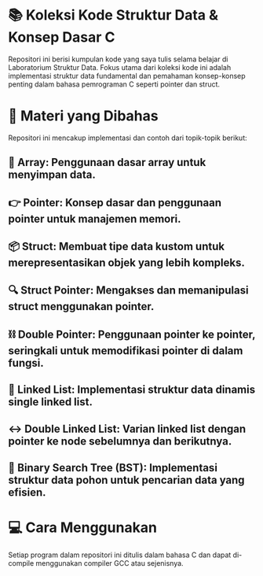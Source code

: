 # 📚 Koleksi Kode Struktur Data & Konsep Dasar C
Repositori ini berisi kumpulan kode yang saya tulis selama belajar di Laboratorium Struktur Data. Fokus utama dari koleksi kode ini adalah implementasi struktur data fundamental dan pemahaman konsep-konsep penting dalam bahasa pemrograman C seperti pointer dan struct.

# 🌟 Materi yang Dibahas
Repositori ini mencakup implementasi dan contoh dari topik-topik berikut:

## 🔢 Array: Penggunaan dasar array untuk menyimpan data.
## 👉 Pointer: Konsep dasar dan penggunaan pointer untuk manajemen memori.
## 📦 Struct: Membuat tipe data kustom untuk merepresentasikan objek yang lebih kompleks.
## 🔍 Struct Pointer: Mengakses dan memanipulasi struct menggunakan pointer.
## ⛓️ Double Pointer: Penggunaan pointer ke pointer, seringkali untuk memodifikasi pointer di dalam fungsi.
## 🔗 Linked List: Implementasi struktur data dinamis single linked list.
## ↔️ Double Linked List: Varian linked list dengan pointer ke node sebelumnya dan berikutnya.
## 🌳 Binary Search Tree (BST): Implementasi struktur data pohon untuk pencarian data yang efisien.

# 💻 Cara Menggunakan
Setiap program dalam repositori ini ditulis dalam bahasa C dan dapat di-compile menggunakan compiler GCC atau sejenisnya.

